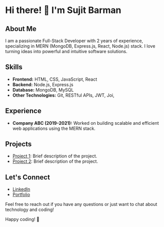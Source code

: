 # Hi there! 👋 I'm Sujit Barman

## About Me
I am a passionate Full-Stack Developer with 2 years of experience, specializing in MERN (MongoDB, Express.js, React, Node.js) stack. I love turning ideas into powerful and intuitive software solutions.

## Skills
- **Frontend:** HTML, CSS, JavaScript, React
- **Backend:** Node.js, Express.js
- **Database:** MongoDB, MySQL
- **Other Technologies:** Git, RESTful APIs, JWT, Joi, 

## Experience
- **Company ABC (2019-2021):** Worked on building scalable and efficient web applications using the MERN stack.

## Projects
- [Project 1](link-to-project1): Brief description of the project.
- [Project 2](link-to-project2): Brief description of the project.

## Let's Connect
- [LinkedIn](https://www.linkedin.com/in/sujit-barman-1a6a01204/)
- [Portfolio](your-portfolio-website)

Feel free to reach out if you have any questions or just want to chat about technology and coding!

Happy coding! 🚀

